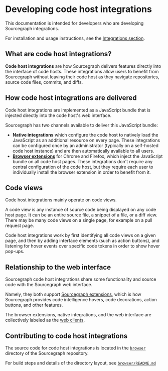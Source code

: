 # Developing code host integrations

This documentation is intended for developers who are developing Sourcegraph integrations.

For installation and usage instructions, see the [Integrations section](../integration/index.md).

## What are code host integrations?

**Code host integrations** are how Sourcegraph delivers features directly into the interface of code hosts. These integrations allow users to benefit from Sourcegraph without leaving their code host as they navigate repositories, source code files, commits, and diffs.

## How code host integrations are delivered

Code host integrations are implemented as a JavaScript bundle that is injected directly into the code host's web interface.

Sourcegraph has two channels available to deliver this JavaScript bundle:

- **Native integrations** which configure the code host to natively load the JavaScript as an additional resource on every page. These integrations can be configured once by an administrator (typically on a self-hosted code host instance) and are then automatically available to all users.
- [**Browser extensions**](../integration/browser_extension.md) for Chrome and Firefox, which inject the JavaScript bundle on all code host pages. These integrations don't require any central configuration of the code host, but they require each user to individually install the browser extension in order to benefit from it.

## Code views

Code host integrations mainly operate on code views.

A code view is any instance of source code being displayed on any code host page. It can be an entire source file, a snippet of a file, or a diff view. There may be many code views on a single page, for example on a pull request page.

Code host integrations work by first identifying all code views on a given page, and then by adding interface elements (such as action buttons), and listening for hover events over specific code tokens in order to show hover pop-ups.


## Relationship to the web interface

Sourcegraph code host integrations share some functionality and source code with the Sourcegraph web interface.

Namely, they both support [Sourcegraph extensions](../extensions/index.md), which is how Sourcegraph provides code intelligence hovers, code decorations, action buttons, and other features. 


The browser extensions, native integrations, and the web interface are collectively labeled as the [web clients](./web/index.md).

## Contributing to code host integrations

The source code for code host integrations is located in the [`browser`](https://github.com/sourcegraph/sourcegraph/tree/master/browser) directory of the Sourcegraph repository.

For build steps and details of the directory layout, see [`browser/README.md`](https://github.com/sourcegraph/sourcegraph/tree/master/browser/README.md)
